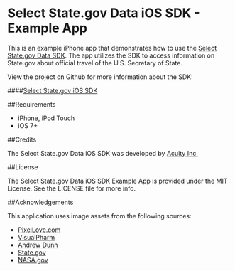 Select State.gov Data iOS SDK - Example App
====================

This is an example iPhone app that demonstrates how to use the [Select State.gov Data SDK](https://github.com/AcuityInfoMgt/DOSDataAPI "Select State.gov iOS SDK"). The app utilizes the SDK to access information on State.gov about official travel of the U.S. Secretary of State.

View the project on Github for more information about the SDK:

####[Select State.gov iOS SDK](https://github.com/AcuityInfoMgt/DOSDataAPI "Select State.gov iOS SDK")

##Requirements

* iPhone, iPod Touch
* iOS 7+

##Credits

The Select State.gov Data iOS SDK was developed by [Acuity Inc.](http://www.myacuity.com "Acuity Inc.")

##License

The Select State.gov Data iOS SDK Example App is provided under the MIT License. See the LICENSE file for more info.

##Acknowledgements

This application uses image assets from the following sources:

* [PixelLove.com](http://www.pixellove.com)
* [VisualPharm](http://www.visualpharm.com)
* [Andrew Dunn](http://www.andrewdunnphoto.com)
* [State.gov](http://www.state.gov)
* [NASA.gov](http://www.nasa.gov)






